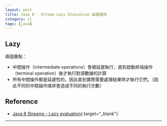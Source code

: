 ```yaml
---
layout: post
title: Java 8 - Stream Lazy Invocation 延遲調用
category: it
tags: [java]
---
```


## Lazy

兩個重點：
- 中間操作（intermediate operations）會被延遲執行，直到啟動終端操作（terminal operation）後才執行對源數據的計算
- 所有中間操作都是延遲性的，因此直到實際需要處理結果時才執行它們。（因此不同的中間操作順序會造成不同的執行次數）

## Reference

- [Java 8 Streams - Lazy evaluation](https://www.logicbig.com/tutorials/core-java-tutorial/java-util-stream/lazy-evaluation.html){:target="_blank"}

---